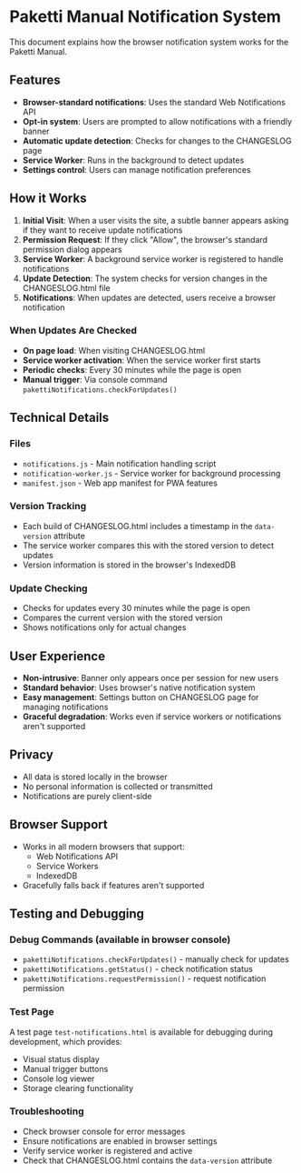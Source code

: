 # Paketti Manual Notification System

This document explains how the browser notification system works for the Paketti Manual.

## Features

- **Browser-standard notifications**: Uses the standard Web Notifications API
- **Opt-in system**: Users are prompted to allow notifications with a friendly banner
- **Automatic update detection**: Checks for changes to the CHANGESLOG page
- **Service Worker**: Runs in the background to detect updates
- **Settings control**: Users can manage notification preferences

## How it Works

1. **Initial Visit**: When a user visits the site, a subtle banner appears asking if they want to receive update notifications
2. **Permission Request**: If they click "Allow", the browser's standard permission dialog appears
3. **Service Worker**: A background service worker is registered to handle notifications
4. **Update Detection**: The system checks for version changes in the CHANGESLOG.html file
5. **Notifications**: When updates are detected, users receive a browser notification

### When Updates Are Checked

- **On page load**: When visiting CHANGESLOG.html
- **Service worker activation**: When the service worker first starts
- **Periodic checks**: Every 30 minutes while the page is open
- **Manual trigger**: Via console command `pakettiNotifications.checkForUpdates()`

## Technical Details

### Files
- `notifications.js` - Main notification handling script
- `notification-worker.js` - Service worker for background processing
- `manifest.json` - Web app manifest for PWA features

### Version Tracking
- Each build of CHANGESLOG.html includes a timestamp in the `data-version` attribute
- The service worker compares this with the stored version to detect updates
- Version information is stored in the browser's IndexedDB

### Update Checking
- Checks for updates every 30 minutes while the page is open
- Compares the current version with the stored version
- Shows notifications only for actual changes

## User Experience

- **Non-intrusive**: Banner only appears once per session for new users
- **Standard behavior**: Uses browser's native notification system
- **Easy management**: Settings button on CHANGESLOG page for managing notifications
- **Graceful degradation**: Works even if service workers or notifications aren't supported

## Privacy

- All data is stored locally in the browser
- No personal information is collected or transmitted
- Notifications are purely client-side

## Browser Support

- Works in all modern browsers that support:
  - Web Notifications API
  - Service Workers
  - IndexedDB
- Gracefully falls back if features aren't supported

## Testing and Debugging

### Debug Commands (available in browser console)
- `pakettiNotifications.checkForUpdates()` - manually check for updates
- `pakettiNotifications.getStatus()` - check notification status
- `pakettiNotifications.requestPermission()` - request notification permission

### Test Page
A test page `test-notifications.html` is available for debugging during development, which provides:
- Visual status display
- Manual trigger buttons
- Console log viewer
- Storage clearing functionality

### Troubleshooting
- Check browser console for error messages
- Ensure notifications are enabled in browser settings
- Verify service worker is registered and active
- Check that CHANGESLOG.html contains the `data-version` attribute 